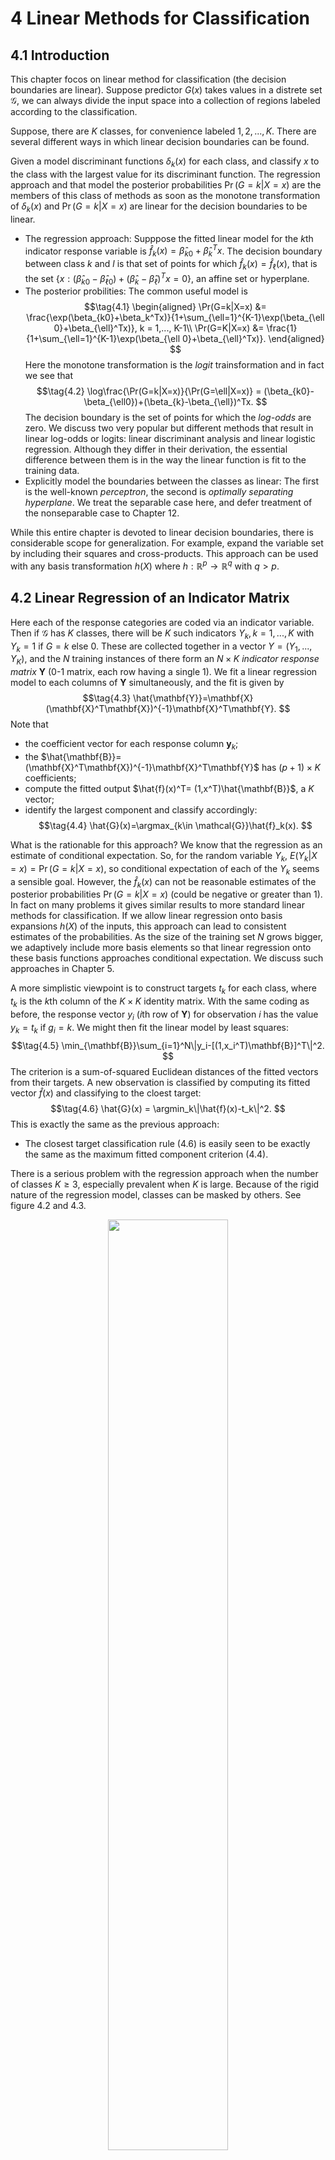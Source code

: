 <!-- <script type="text/javascript" src="http://cdn.mathjax.org/mathjax/latest/MathJax.js?config=TeX-AMS-MML_HTMLorMML"></script>
<script type="text/x-mathjax-config">
    MathJax.Hub.Config({ tex2jax: {inlineMath: [['$', '$']]}, messageStyle: "none" });
</script> -->

# **4 Linear Methods for Classification**

## **4.1 Introduction**

This chapter focos on linear method for classification (the decision boundaries are linear). Suppose predictor $G(x)$ takes values in a distrete set $\mathcal{G}$, we can always divide the input space into a collection of regions labeled according to the classification. 

Suppose, there are $K$ classes, for convenience labeled $1,2,...,K$. There are several different ways in which linear decision boundaries can be found.

Given a model discriminant functions $\delta_k(x)$ for each class, and classify $x$ to the class with the largest value for its discriminant function. The regression approach and that model the posterior probabilities $\Pr(G=k|X=x)$ are the members of this class of methods as soon as the monotone transformation of $\delta_k(x)$ and $\Pr(G=k|X=x)$ are linear for the decision boundaries to be linear. 

- The regression approach: Supppose the fitted linear model for the $k$th indicator response variable is $\hat{f}_k(x)=\hat{\beta}_{k0}+\hat{\beta}_k^Tx$. The decision boundary between class $k$ and $l$ is that set of points for which $\hat{f}_k(x)=\hat{f}_{\ell}(x)$, that is the set $\{x:(\hat{\beta}_{k0}-\hat{\beta}_{\ell 0})+(\hat{\beta}_k-\hat{\beta}_{\ell})^Tx = 0\}$, an affine set or hyperplane.
- The posterior probilities: The common useful model is 
  $$\tag{4.1}
  \begin{aligned}
    \Pr(G=k|X=x) &= \frac{\exp(\beta_{k0}+\beta_k^Tx)}{1+\sum_{\ell=1}^{K-1}\exp(\beta_{\ell 0}+\beta_{\ell}^Tx)}, k = 1,..., K-1\\
     \Pr(G=K|X=x) &= \frac{1}{1+\sum_{\ell=1}^{K-1}\exp(\beta_{\ell 0}+\beta_{\ell}^Tx)}.
  \end{aligned}
  $$
  Here the monotone transformation is the *logit* trainsformation and in fact we see that 
  $$\tag{4.2}
  \log\frac{\Pr(G=k|X=x)}{\Pr(G=\ell|X=x)} = (\beta_{k0}-\beta_{\ell0})+(\beta_{k}-\beta_{\ell})^Tx.
  $$
  The decision boundary is the set of points for which the *log-odds* are zero. We discuss two very popular but different methods that result in linear log-odds or logits: linear discriminant analysis and linear logistic regression. Although they differ in their derivation, the essential difference between them is in the way the linear function is fit to the training data.
- Explicitly model the boundaries between the classes as linear: The first is the well-known *perceptron*, the second is *optimally separating hyperplane*. We treat the separable case here, and defer treatment of the nonseparable case to Chapter 12.

While this entire chapter is devoted to linear decision boundaries, there is considerable scope for generalization. For example, expand the variable set by including their squares and cross-products. This approach can be used with any basis transformation $h(X)$ where $h:\mathbb{R}^p\to \mathbb{R}^q$ with $q > p$.

## **4.2 Linear Regression of an Indicator Matrix**

Here each of the response categories are coded via an indicator variable. Then if $\mathcal{G}$ has $K$ classes, there will be $K$ such indicators $Y_k, k=1,..., K$ with $Y_k=1$ if $G=k$ else $0$. These are collected together in a vector $Y=(Y_1,..., Y_K)$, and the $N$ training instances of there form an $N\times K$ *indicator response matrix* $\mathbf{Y}$ (0-1 matrix, each row having a single 1). We fit a linear regression model to each columns of $\mathbf{Y}$ simultaneously, and the fit is given by 
$$\tag{4.3}
\hat{\mathbf{Y}}=\mathbf{X}(\mathbf{X}^T\mathbf{X})^{-1}\mathbf{X}^T\mathbf{Y}.
$$
Note that 
  - the coefficient vector for each response column $\mathbf{y}_k$;
  - the $\hat{\mathbf{B}}= (\mathbf{X}^T\mathbf{X})^{-1}\mathbf{X}^T\mathbf{Y}$ has $(p+1)\times K$ coefficients;
  - compute the fitted output $\hat{f}(x)^T= (1,x^T)\hat{\mathbf{B}}$, a $K$ vector;
  - identify the largest component and classify accordingly:
  $$\tag{4.4}
  \hat{G}(x)=\argmax_{k\in \mathcal{G}}\hat{f}_k(x).
  $$

What is the rationable for this approach? We know that the regression as an estimate of conditional expectation. So, for the random variable $Y_k$, $E(Y_k|X=x)=\Pr(G=k|X=x)$, so conditional expectation of each of the $Y_k$ seems a sensible goal. However, the $\hat{f}_k(x)$ can not be reasonable estimates of the posterior probabilities $\Pr(G=k|X=x)$ (could be negative or greater than 1). In fact on many problems it gives similar results to more standard linear methods for classification. If we allow linear regression onto basis expansions $h(X)$ of the inputs, this approach can lead to consistent estimates of the probabilities. As the size of the training set $N$ grows bigger, we adaptively include more basis elements so that linear regression onto these basis functions approaches conditional expectation. We discuss such approaches in Chapter 5.

A more simplistic viewpoint is to construct targets $t_k$ for each class, where $t_k$ is the $k$th column of the $K\times K$ identity matrix. With the same coding as before, the response vector $y_i$ ($i$th row of $\mathbf{Y}$) for observation $i$ has the value $y_k=t_k$ if $g_i=k$. We might then fit the linear model by least squares:
$$\tag{4.5}
\min_{\mathbf{B}}\sum_{i=1}^N\|y_i-[(1,x_i^T)\mathbf{B}]^T\|^2.
$$
The criterion is a sum-of-squared Euclidean distances of the fitted vectors from their targets. A new observation is classified by computing its fitted vector $\hat{f}(x)$ and classifying to the cloest target:
$$\tag{4.6}
\hat{G}(x) = \argmin_k\|\hat{f}(x)-t_k\|^2.
$$
This is exactly the same as the previous approach:
   - The closest target classification rule (4.6) is easily seen to be exactly the same as the maximum fitted component criterion (4.4).

There is a serious problem with the regression approach when the number of classes $K \geq 3$, especially prevalent when $K$ is large. Because of the rigid nature of the regression model, classes can be masked by others. See figure 4.2 and 4.3.

<div align=center>
<img src="pic/figure4.2.png" width="61.8%">
</div>

<div align=center>
<img src="pic/figure4.3.png" width="61.8%">
</div>

For the cases in figure 4.3, if there are $K\geq 3$ classes are lined up, polynomial terms up to degress $K-1$ might be needed to resolve them. So in $p$-dimensional input space, one would need general polynomial terms and cross-products of total degree $K − 1$, $O(p^{K−1})$ terms in all, to resolve such worst-case scenarios. The example is extreme, but for large $K$ and small $p$ such maskings naturally occur. As a more realistic illustration, Figure 4.4 is a projection of the training data for a vowel recognition problem onto an informative two-dimensional subspace.

<div align=center>
<img src="pic/figure4.4.png" width="61.8%">
</div>

<div align=center>
<img src="pic/table4.1.png" width="61.8%">
</div>

## **4.3 Linear Discriminant Analysis**

Decision theory for classification (Section 2.4) tells us that we need to know the class posteriors $\Pr(G|X)$ for optimal classification. Suppose $f_k(x)$ is the class-conditional density of $X$ in class $G=k$, and let $\pi_k$ be the prior probability of class $k$, with $\sum_{k=1}^K\pi_k=1$. A simple application of Bayes theorem gives us
$$\tag{4.7}
\Pr(G=k|X=x) = \frac{f_k(x)\pi_k}{\sum_{\ell=1}^Kf_{\ell}(x)\pi_{\ell}}.
$$
We see that in terms of ability to classify, having the $f_k(x)$ is almost equivalent to having the quantity $\Pr(G = k|X = x)$. 

Many techniques are based on models for the class densities:
  - linear and quadratic discriminant analysis use Gaussian densities;
  - more flexible mixtures of Gaussians allow for nonlinear decision boundaries (Section 6.8);
  - general nonparametric density estimates for each class density allow the most flexibility (Section 6.6.2);
  - Naive Bayes models are a variant of the previous case, and assume that each of the class densities are products of marginal densities; that is, they assume that the inputs are conditionally independent in each class (Section 6.6.3).

Suppose that we model each class density as multivariate Gaussian
$$\tag{4.8}
f_k(x) = \frac{1}{(2\pi)^{p/2}|\Sigma_k|^{1/2}}e^{-\frac{1}{2}(x-\mu_k)^T\Sigma_k^{-1}(x-\mu_k)}.
$$

Linear discriminant analysis (LDA) arises in the special case when we assume that the classes have a common covariance matrix $\Sigma_k=\Sigma \quad \forall k$. In comparing two classes $k$ and $\ell$, it is sufficient to look at the log-ratio, and we see that
$$\tag{4.9}
\begin{aligned}
\log \frac{\Pr(G=k|X=x)}{\Pr(G=\ell|X=x)} &= \log\frac{f_k(x)}{f_{\ell}(x)}+\log\frac{\pi_k}{\pi_{\ell}}\\
&=\log\frac{\pi_k}{\pi_{\ell}}-\frac{1}{2}(\mu_k+\mu_{\ell})^T\Sigma^{-1}(\mu_k-\mu_{\ell})+x^T\Sigma^{-1}(\mu_k-\mu_{\ell}),
\end{aligned}
$$
an equation linear in $x$. For any pair of classes $k,\ell$, the decision boundary is the set where $\Pr(G=k|X=x)=\Pr(G=\ell|X=x)$ is linear in $x$; in $p$ dimensions a hyperplane. Figure 4.5 shows an example with three classes from three Gaussian distributions with a common covariance matrix and $p=2$. 

<div align=center>
<img src="pic/figure4.5.png" width="61.8%">
</div>

Notice that the decision boundaries are not the perpendicular bisectors of the line segments joining the centroids. This (perpendicular) would be the case if the covariance $\Sigma$ were spherical $\sigma^2\mathbf{I}$, and the class priors were equal. From (4.9) we see that *linear discriminant functions*

$$\tag{4.10}
\delta_k(x) = x^T\Sigma^{-1}\mu_k-\frac{1}{2}\mu_k^T\Sigma^{-1}\mu_k+\log \pi_k
$$
are an equivalent description of the decision rule, with $G(x)=\argmax_k\delta_k(x)$.

In practice we do not know the parameters of the Gaussian distributions, and will need to estimate them using our training data:
  - $\hat{\pi}_k=N_k/N$, where $N_k$ is the number of class-$k$ observations;
  - $\hat{\mu}_k=\sum_{g_i=k}x_i/N_k$;
  - $\hat{\Sigma} = \sum_{k=1}^K\sum_{g_i=k}(x_i-\hat{\mu}_k)(x_i-\hat{\mu}_k)^T/(N-K)$.

**With two classes**, the LDA rule classifies to class 2 if 
$$\tag{4.11}
x^T\hat{\Sigma}^{-1}(\hat{\mu}_2-\hat{\mu}_1)>\frac{1}{2}(\hat{\mu}_2+\hat{\mu}_1)^T\Sigma^{-1}(\hat{\mu}_2-\hat{\mu}_1)-\log(N_2/N_1).
$$
Suppose we code the targets in the two classes as +1 and −1, respectively. It is easy to show that the coefficient vector from least squares is proportional to the LDA direction given in (4.11) (Exercise 4.2). [In fact, this correspondence occurs for any (distinct) coding of the targets; see Exercise 4.2]. However unless $N_1 = N_2$ the intercepts are different and hence the resulting decision rules are different.

> Exercise 4.2.

Since this derivation of the LDA direction via least squares does not use a Gaussian assumption for the features, its applicability extends beyond the realm of Gaussian data. However the derivation of the particular intercept or cut-point given in (4.11) does require Gaussian data. Thus it makes sense to instead choose the cut-point that empirically minimizes training error for a given dataset. This is something we have found to work well in practice, but have not seen it mentioned in the literature.

**With more than two classes**, LDA is not the same as linear regression of the class indicator matrix, and it avoids the masking problems associated with that approach (Hastie et al., 1994). A correspondence between regres- sion and LDA can be established through the notion of optimal scoring, discussed in Section 12.5.

Getting back to the general discriminant problem (4.8), if the $\Sigma_k$ are not assumed to be equal, then the convenient cancellations in (4.9) do not occur, we then get *quadratic discriminant functions* (QDA),
$$\tag{4.12}
\delta_k(x) = -\frac{1}{2}\log|\Sigma_k|-\frac{1}{2}(x-\mu_k)^T\Sigma_k^{-1}(x-\mu_k)+\log\pi_k.
$$
The decision boundary between each pair of classes $k$ and $\ell$ is described by a quadratic equation $\{x : \delta_k(x) = \delta_{\ell}(x)\}$.

Figure 4.6 shows an example (from Figure 4.1 on page 103) where the three classes are Gaussian mixtures (Section 6.8) and the decision boundaries are approximated by quadratic equations in $x$. 

<div align=center>
<img src="pic/figure4.6.png" width="61.8%">
</div>

> For this figure and many similar figures in the book we compute the decision bound- aries by an exhaustive contouring method. We compute the decision rule on a fine lattice of points, and then use contouring algorithms to compute the boundaries.

When $p$ is large this can mean a dramatic increase in parameters. For LDA, it seems there are $(K-1)\times(p+1)$ parameters, while for QDA there will be $(K-1)\times\{p(p+1)/2+p+1\}$ parameters. Both LDA and QDA perform well on an amazingly large and diverse set of classification tasks. The question arises why LDA and QDA have such a good track record. The reason is not likely to be that the data are approximately Gaussian, and in addition for LDA that the covariances are approximately equal. **More likely a reason is that the data can only support simple decision boundaries such as linear or quadratic, and the estimates provided via the Gaussian models are stable.** This is a bias variance tradeoff—we can put up with the bias of a linear decision boundary because it can be estimated with much lower variance than more exotic alternatives. This argument is less believable for QDA, since it can have many parameters itself, although perhaps fewer than the non-parametric alternatives.

### **4.3.1 Regularized Discriminant Analysis**

Friedman (1989) proposed a compromise between LDA and QDA, which allows one to shrink the separate covariances of QDA toward a common covariance as in LDA. These methods are very similar in flavor to ridge regression. The regularized covariance matrices have the form
$$\tag{4.13}
\hat{\Sigma}_k(\alpha) = \alpha\hat{\Sigma}_k+(1-\alpha)\hat{\Sigma},
$$
where $\alpha\in [0,1]$ and $\hat{\Sigma}$ is the pooled covariance matrix as used in LDA. In practice $\alpha$ can be chosen based on the performance of the model on validation data, or by cross-validation.

Figure 4.7 shows the results of RDA applied to the vowel data.
<div align=center>
<img src="pic/figure4.7.png" width="61.8%">
</div>
Similar modifications allow $\hat{\Sigma}$ itself to be shrunk toward the scalar covariance,

$$\tag{4.14}
\hat{\Sigma}(\gamma) = \gamma\hat{\Sigma}+(1-\gamma)\hat{\sigma}^2\mathbf{I}
$$

for $\gamma\in [0,1]$. Replacing $\hat{\Sigma}$ in (4.13) by $\hat{\Sigma}(\gamma)$ leads to a more general family of covariances $\hat{\Sigma}(\alpha, \gamma)$ indexed by a pair of parameters.

In Chapter 12, we discuss other regularized versions of LDA, which are more suitable when the data arise from digitized analog signals and images. In Chapter 18 we also deal with very high-dimensional problems, where for example the features are gene- expression measurements in microarray studies. There the methods focus on the case $\gamma = 0$ in (4.14), and other severely regularized versions of LDA.

### **4.3.2 Computations for LDA**

We briefly digress on the computations required for LDA and especially QDA. By the eigen decomposition for each $\hat{\Sigma}_k=\mathbf{U_kD_kU_k}^T$, where $\mathbf{U}_k$ is $p\times p$ orthonormal and $\mathbf{D}_k$ a diagonal matrix of positive eigenvalues $d_{k\ell}$. Then the ingredients for $\delta_k(x)$ (4.12) are
  -  $(x-\hat{\mu}_k)^T\hat{\Sigma}_k^{-1}(x-\hat{\mu}_k) = [\mathbf{U}_k^T(x-\hat{\mu}_k)]^T\mathbf{D}_k^{-1}[\mathbf{U}_k^T(x-\hat{\mu}_k)]$;
  - $\log|\hat{\Sigma}_k|=\sum_{\ell}\log d_{k\ell}$.

In light of the computational steps outlined above, the LDA classifier
can be implemented by the following pair of steps:

  - *Sphere* the1data with respect to the common covariance estimate $\hat{\Sigma}: X^* \leftarrow D^{-\frac{1}{2}} U^T X$, where $\hat{\Sigma} = \mathbf{UDU}^T$. The common covariance estimate of $X^*$ will now be the identity.
  
    > Since $\hat{\Sigma} = \mathbf{UDU}^T$, 
    > $$
    \hat{\Sigma}^* = \mathbf{D}^{-\frac{1}{2}}\mathbf{U}^T\hat{\Sigma}\mathbf{U}\mathbf{D}^{-\frac{1}{2}} = \mathbf{D}^{-\frac{1}{2}}\mathbf{U}^T\mathbf{U}\mathbf{D}\mathbf{U}^T\mathbf{U}\mathbf{D}^{-\frac{1}{2}} = \mathbf{I}.

    > $$

  - Classify to the closest class centroid in the transformed space, modulo the effect of the class prior probabilities $\pi_k$.
    >  $$\delta^*_k(x)=-\frac{1}{2}\|x^*-\hat{\mu}^*_k\|_2^2+\log \pi_k$$ 

### **4.3.3 Reduced-Rank Linear Discriminant Analysis**

LDA as a restricted Gaussian classifier allow us to view informative low-dimensional projections of the data. The $K$ centroids in $p$-dimensional input space lie in an affine subspace of dimension $\leq K-1$, and if $p$ is much larger than $K$, this will be a considerable drop in dimension. Moreover, in locating the closest centroid, we can ignore distances orthogonal to this subspace, since they will contribute equally to each class. Thus there is a fundamental dimension reduction in LDA, namely, that we need only consider the data in a subspace of dimension at most $K − 1$.

We might then ask for a $L< K-1$ dimensinal subspace $H_L\subset H_{K-1}$ optimal for LDA in some sense. Fisher defined optimal to mean that the projected centroids were spread out as much as possible in terms of variance. This amounts to finding principal component subspaces of the centroids themselves. 

Figure 4.4 shows such an optimal two-dimensional subspace for the vowel data. Here there are eleven classes, each a different vowel sound, in a ten-dimensional input space. The centroids require the full space in this case, since $K − 1 = p$, but we have shown an optimal two-dimensional subspace.  The dimensions are ordered, so we can compute additional dimensions in sequence.

Figure 4.8 shows four additional pairs of coordinates, also known as canonical or discriminant variables.
<div align=center>
<img src="pic/figure4.8.png" width="61.8%">
</div>

In summary, finding the sequences of optimal subspaces for LDA involves the following steps:
  - compute the $K\times p$ matrix of class centroids $\mathbf{M}$ and the common covariance matrix $\mathbf{W}$ (for within-class covariance);
  - compute $\mathbf{M}^*=\mathbf{M}\mathbf{W}^{-\frac{1}{2}}$ using the eigen-decomposition of $\mathbf{W}$;
  - compute $\mathbf{B}^*$, the covariance matrix of $\mathbf{M}^*$ ($\mathbf{B}$ for between-class covariance), and its eigen-decomposition $\mathbf{B}^*=\mathbf{V}^*\mathbf{D}_{B}\mathbf{V}^{*T}$. The columns $v_{\ell}^*$ of $\mathbf{V}^*$ in sequence from first to last define the coordinates of the optimal subspaces.

Combining all these operations the $\ell$th discriminant variable is given by $Z_{\ell}=v_{\ell}^TX$ with $v_{\ell}=\mathbf{W}^{-\frac{1}{2}}v_{\ell}^*$.

Fisher arrived at this decomposition via a different route, without referring to Gaussian distributions at all. He posed the problem:

*Find the linear combination $Z = a^TX$ such that the between-class variance is maximized relative to the within-class variance.*

> The between class variance matrix is the variance of the class means of $X$, 
> $$
\mathbf{B} = \sum_{k=1}^{K}\sum_{g_{i}=k}{(\hat{\mu}_{k}-\hat{\mu})(\hat{\mu}_{k}-\hat{\mu})^{T}/(K-1)},
> $$
>
>
> the within class variance is the pooled variance about the means
> $$
\mathbf{W} = \sum_{k=1}^{K}\sum_{g_{i}=k}{(x_{i}-\hat{\mu}_{k})(x_{i}-\hat{\mu}_{k})^{T}/(N-K)},
> $$
> The total covariance matrix of $X$, ignoring class information
> $$
\mathbf{T} = \sum_{k=1}^K\sum_{g_i=k}(x_i-\hat{\mu})(x_i-\hat{\mu})^T/(N-1).
> $$
> It is easy to prove that $\mathbf{T=B+W}$.
> The between-class variance of $Z$ is $a^T\mathbf{B}a$ and the within-class variance is $a^T\mathbf{W}a$.

Figure 4.9 shows why this criterion makes sense. 
<div align=center>
<img src="pic/figure4.9.png" width="61.8%">
</div>

Fisher's problem therefore amounts to maximizing the *Rayleigh quotient*,
$$\tag{4.15}
\max_a\frac{a^T\mathbf{B}a}{a^T\mathbf{W}a},
$$
or equivalently 
$$\tag{4.16}
\max_a a^T\mathbf{B}a \text{ subject to } a^T\mathbf{W}a=1.
$$
> which can rewrite after the convenient basis change $a^* = \mathbf{W}^{1/2}a$, $a^T\mathbf{B}a = a^{*T}\mathbf{W}^{-1/2}\mathbf{B}\mathbf{W}^{-1/2}a^* = a^{*T}\mathbf{B}^*a^*$, 
> $$
\min_{a^*}-\frac{1}{2}a^{*T}\mathbf{B}^*a^* \text{ subject to } a^{*T}a^*=1.
> $$
> The Lagrangien for this problem writes
> $$
L=-\frac{1}{2}a^{*T}\mathbf{B}^*a^*+\frac{1}{2}\lambda(a^{*T}a^*-1).
> $$
> and the Karush-Kuhn-Tucker conditions give
> $$
\mathbf{B}^*a^*=\lambda a^* \equiv \mathbf{W}^{-1}\mathbf{B}a=\lambda a.
> $$
> Thus, the optimal $a^*$ corresponding the largest eigenvalue of $\mathbf{B}^*$, that is  $v_{1}^*$. And $a$ given by the largest eigenvalue of $\mathbf{W}^{-1}\mathbf{B}$. Similarly one can find the next direction $v_{2}^*$, and so on. $v_{\ell}=\mathbf{W}^{-\frac{1}{2}}v_{\ell}^*$.
>  It is not hard to show (Exercise 4.1) that the optimal $a_1$ is identical to $v_1$ defined above. 

The $a_{\ell}$ are referred to as discriminant coordinates, not to be confused with discriminant functions. They are also referred to as *canonical variates*, since an alternative derivation of these results is through a canonical correlation analysis of the indicator response matrix $\mathbf{Y}$ on the predictor matrix $\mathbf{X}$. This line is pursued in Section 12.5.

To summarize the developments so far:
  - Gaussian classification with common covariances leads to linear deci- sion boundaries. Classification can be achieved by sphering the data with respect to $\mathbf{W}$, and classifying to the closest centroid (modulo $\log\pi_k$) in the sphered space.
  - Since only the relative distances to the centroids count, one can confine the data to the subspace spanned by the centroids in the sphered space.
  - This subspace can be further decomposed into successively optimal subspaces in term of centroid separation. This decomposition is identical to the decomposition due to Fisher.

One can show that this is a Gaussian classification rule with the additional restriction that the centroids of the Gaussians lie in a $L$-dimensional subspace of $\mathbb{R}^p$. Fitting such a model by maximum likelihood, and then constructing the posterior probabilities using Bayes’ theorem amounts to the classification rule described above (Exercise 4.8).
> Exercise 4.8

Gaussian classification dictates the logπk correction factor in the dis- tance calculation. The reason for this correction can be seen in Figure 4.9. The misclassification rate is based on the area of overlap between the two densities. If the $\pi_k$ are equal (implicit in that figure), then the optimal cut-point is midway between the projected means. If the $\pi_k$ are not equal, moving the cut-point toward the smaller class will improve the error rate. As mentioned earlier for two classes, one can derive the linear rule using LDA (or any other method), and then choose the cut-point to minimize misclassification error over the training data.

Figure 4.10 shows the results. Figure 4.11 shows the decision boundaries for the classifier based on the two-dimensional LDA solution.

<div align=center>
<img src="pic/figure4.10.png" width="61.8%">
</div>

<div align=center>
<img src="pic/figure4.11.png" width="61.8%">
</div>

There is a close connection between Fisher’s reduced rank discriminant analysis and regression of an indicator response matrix. It turns out that LDA amounts to the regression followed by an eigen-decomposition of $\hat{\mathbf{Y}}^T\mathbf{Y}$.  In the case of two classes, there is a single discriminant variable that is identical up to a scalar multiplication to either of the columns of $\hat{\mathbf{Y}}$. These connections are developed in Chapter 12. A related fact is that if one transforms the original predictors $\mathbf{X}$ to $\hat{\mathbf{Y}}$ , then LDA using $\hat{\mathbf{Y}}$ is identical to LDA in the original space (Exercise 4.3).
> Exercise 4.3.

## **4.4 Logistic Regression**

The logistic regression model arises from the desire to model the posterior probabilities of the $K$ classes via linear functions in $x$, while at the same time ensuring that they sum to one and remain in $[0,1]$.
 $$\tag{4.18}
  \begin{aligned}
    \Pr(G=k|X=x) &= \frac{\exp(\beta_{k0}+\beta_k^Tx)}{1+\sum_{\ell=1}^{K-1}\exp(\beta_{\ell 0}+\beta_{\ell}^Tx)}, k = 1,..., K-1\\
     \Pr(G=K|X=x) &= \frac{1}{1+\sum_{\ell=1}^{K-1}\exp(\beta_{\ell 0}+\beta_{\ell}^Tx)}.
  \end{aligned}
$$
The entire parameter set $\theta=\{\beta_{10}, \beta_1^T,..., \beta_{(K-1)0}, \beta^T_{K-1}\}$, we denote the probabilities $\Pr(G=k|X=x)=p_k(x;\theta)$.

### **4.4.1 Fitting Logistic Regression Models**

Logistic regression models are usually fit by maximum likelihood, using the conditional likelihood of $G$ given $X$.  Since $\Pr(G|X)$ completely specifies the conditional distribution, the multinomial distribution is appropriate. The log-likelihood for $N$ observations is
$$\tag{4.19}
\ell(\theta) = \sum_{i=1}^N\log p_{g_i}(x_i;\theta).
$$

In the two-class case, via a $0/1$ response $y_i$, the log-likelihood can be written
$$\tag{4.20}
\ell(\beta) = \sum_{i=1}^N\{y_i\log p(x_i;\beta)+(1-y_i)\log(1-p(x_i;\beta))\}
$$
we assume that the vector of inputs $x_i$ includes the constant term 1 to accommodate the intercept.

Let $\mathbf{X}$ be the $N\times (p+1)$ matrix of $x_i$ values, $\mathbf{p}$ the vector of fitted probabilities with $i$th element $p(x_i;\beta^{\text{old}})$ and $\mathbf{W}$ a $N\times N$ diagonal matrix of weights with $i$th diagonal element $p(x_i;\beta^{\text{old}})(1-p(x_i;\beta^{\text{old}}))$. Then we have the score equation
$$\tag{4.24}
\frac{\partial \ell(\beta)}{\beta} = \mathbf{X}^T(\mathbf{y}-\mathbf{p})
$$
$$\tag{4.25}
\frac{\partial^2 \ell(\beta)}{\beta\beta^T} = -\mathbf{X}^T\mathbf{W}\mathbf{X}.
$$
The Newton step is thus
$$\tag{4.26}
\begin{aligned}
\beta^{\text{new}} &= \beta^{\text{old}} + (\mathbf{X}^T\mathbf{W}\mathbf{X})^{-1}\mathbf{X}^T(\mathbf{y}-\mathbf{p})\\
&= (\mathbf{X}^T\mathbf{W}\mathbf{X})^{-1}\mathbf{X}^T\mathbf{W}(\mathbf{X}\beta^{\text{old}}+\mathbf{W}^{-1}(\mathbf{y}-\mathbf{p}))\\
&=(\mathbf{X}^T\mathbf{W}\mathbf{X})^{-1}\mathbf{X}^T\mathbf{W}\mathbf{z}.
\end{aligned}
$$
since at each iteration $\mathbf{p}$ changes, and hence so does $\mathbf{W}$ and $\mathbf{z}$.In the second and third line we have re-expressed the Newton step as a weighted least squares step, with the response
$$\tag{4.27}
\mathbf{z}=\mathbf{X}\beta^{\text{old}}+\mathbf{W}^{-1}(\mathbf{y}-\mathbf{p}).
$$
This algorithm is referred to as *iteratively reweighted least squares* or IRLS, since each iteration solves the weighted least squares problem:
$$\tag{4.28}
\beta^{\text{new}} \leftarrow \argmin_{\beta}(\mathbf{z}-\mathbf{X}\beta)^T\mathbf{W}(\mathbf{z}-\mathbf{X}\beta).
$$
It seems that $\beta = 0$ is a good starting value for the iterative procedure, although convergence is never guaranteed. Typically the algorithm does converge, since the log-likelihood is concave, but overshooting can occur. In the rare cases that the log-likelihood decreases, step size halving will guarantee convergence.

For the multiclass case $(K \geq 3)$ the Newton algorithm can also be expressed as an iteratively reweighted least squares algorithm, but with a vector of $K−1$ responses and a nondiagonal weight matrix per observation. The latter precludes any simplified algorithms, and in this case it is numerically more convenient to work with the expanded vector $θ$ directly (Exercise 4.4). 
> Exercise 4.4.

Alternatively coordinate-descent methods (Section 3.8.6) can be used to maximize the log-likelihood efficiently. 

Logistic regression models are used mostly as a data analysis and inference tool, where the goal is to understand the role of the input variables. in explaining the outcome. Typically many models are fit in a search for a parsimonious model involving a subset of the variables, possibly with some interactions terms. The following example illustrates some of the issues involved.
- Example: South African Heart Disease

### **4.4.3 Quadratic Approximations and Inference**

The maximum-likelihood parameter estimates $\hat{\beta}$ satisfy a self-consistency relationship: they are the coefficients of a weighted least squares fit, where the responses are
$$\tag{4.29}
z_i = x_i^T\hat{\beta}+\frac{(y_i-\hat{p}_i)}{\hat{p}_i(1-\hat{p}_i)},
$$
and the weights are $w_i=\hat{p}_i(1-\hat{p}_i)$, both depending on $\hat{\beta}$ itself. Apart from providing a convenient algorithm, this connection with least squares has more to offer:
  - The weighted residual sum-of-squares is the familiar Pearson chi-square statistic
 $$\tag{4.30}
\sum_{i=1}^N\frac{(y_i-\hat{p}_i)^2}{\hat{p}_i(1-\hat{p}_i)},
 $$
 a quadratic approximation to the deviance.
 - Asymptotic likelihood theory says that if the model is correct, then $\hat{\beta}$ is consistent (i.e., converges to the true $\beta$).
 - A central limit theorem then shows that the distribution of $\hat{\beta}$ converges to $N(\beta,(\mathbf{X}^T\mathbf{W}\mathbf{X})^{-1})$. This and other asymptotics can be derived directly from the weighted least squares fit by mimicking normal theory inference.
   > For the weighted least squares, the estimated parameter values are linear combinations of the observed values
   > $$\hat{\beta} = (\mathbf{X}^T\mathbf{W}\mathbf{X})^{-1}\mathbf{X}^T\mathbf{W}\mathbf{y}.
   > $$
   > Therefore, an expression for the estimated variance-covariance matrix of the parameter estimates can be obtained by error propagation from the errors in the observations. Let the variance-covariance matrix for the observations be denoted by $\mathbf{M}$ and that of the estimated parameters by $\mathbf{M}^{\beta}$. Then
   > $$
   \mathbf{M}^{\beta} = (\mathbf{X}^T\mathbf{W}\mathbf{X})^{-1}\mathbf{X}^T\mathbf{W}\mathbf{M}\mathbf{W}^T\mathbf{X}(\mathbf{X}^T\mathbf{W}\mathbf{X})^{-1}.
   > $$
   > when $\mathbf{W}=\mathbf{M}^{-1}$, this simplifies to 
   > $$ \mathbf{M}^{\beta} = (\mathbf{X}^T\mathbf{W}\mathbf{X})^{-1}.
   > $$
   > When unit weights are used ($\mathbf{W} = \mathbf{I}$, the identity matrix), it is implied that the experimental errors are uncorrelated and all equal: $\mathbf{M} = \sigma^2\mathbf{I}$, where $\sigma^2$ is the a priori variance of an observation. 
 - Model building can be costly for logistic regression models, because each model fitted requires iteration. Popular shortcuts are the *Rao score test* which tests for inclusion of a term, and the *Wald test* which can be used to test for exclusion of a term. Neither of these require iterative fitting, and are based on the maximum-likelihood fit of the current model. It turns out that both of these amount to adding or dropping a term from the weighted least squares fit, using the same weights. Such computations can be done efficiently, without recomputing the entire weighted least squares fit.
 - GLM (generalized linear model) objects can be treated as linear model objects, and all the tools available for linear models can be applied automatically.

### **4.4.4 $L_1$ Regularized Logistic Regression**

For logistic regression, we would maximize a penalized version of $(4.20)$
$$\tag{4.31}
\min \bigg\{\sum_{i=1}^N\{y_i\log p(x_i;\beta)+(1-y_i)\log(1-p(x_i;\beta))+\lambda\sum_{j=1}^p|\beta_j|\bigg\}.
$$
The score equations [see (4.24)] for the variables with non-zero coefficients have the form
$$\tag{4.32}
\mathbf{x}_j^T(\mathbf{y}-\mathbf{p}) = \lambda \cdot\text{sign}(\beta_j),
$$
which generalizes (3.58) in Section 3.4.4; the active variables are tied in their *generalized* correlation with the residuals. Path algorithms such as LAR for lasso are more difficult, because thecoefficient profiles are piecewise smooth rather than linear. Nevertheless, progress can be made using quadratic approximations.

Figure 4.13 shows the L 1 regularization path for the South African heart disease data of Section 4.4.2.

<div align=center>
<img src="pic/figure4.13.png" width="61.8%">
</div>

Coordinate descent methods (Section 3.8.6) are very efficient for computing the coefficient profiles on a grid of values for $\lambda$.

### **4.4.5 Logistic Regression or LDA?**

In Sectio 4.3, we find that the log-posterior odds between class $k$ and $K$ are linear function of $x$ (4.9):
$$\tag{4.33}
\begin{aligned}
\log \frac{\Pr(G=k|X=x)}{\Pr(G=K|X=x)}
&=\log\frac{\pi_k}{\pi_{K}}-\frac{1}{2}(\mu_k+\mu_{K})^T\Sigma^{-1}(\mu_k-\mu_{K})+x^T\Sigma^{-1}(\mu_k-\mu_{K})\\
&= \alpha_{k0}+\alpha_{k}^Tx.
\end{aligned}
$$
This linearity is a consequence of the Gaussian assumption for the class densities, as well as the assumption of a common covariance matrix. The linear logistic model (4.17) by construction has linear logits:
$$\tag{4.34}
\log\frac{\Pr(G=k|X=x)}{\Pr(G=K|X=x)} = \beta_{k0}+\beta^kx.
$$

It seems that the models are the same. Although they have exactly the same form, the difference lies in the way the linear coefficients are estimated. The logistic regression model is more general, in that it makes less assumptions.
We can write the *joint density* of $X$ and $G$ as
$$\tag{4.35}
\Pr(X,G=k) = \Pr(X)\Pr(G=k|X),
$$
where $\Pr(X)$ denotes the marginal density of the inputs $X$. For both LDA and logistic regression,  the second term on the right has the logit-linear form
$$\tag{4.36}
\Pr(G=k|X=x) = \frac{e^{\beta_{k0}+\beta_k^Tx}}{1+\sum_{\ell=1}^{K-1}e^{\beta_{\ell0}+\beta_{\ell}^Tx}},
$$
where we have again arbitrarily chosen the last class as the reference. The logistic regression model leaves the marginal density of X as an arbitrary density function $\Pr(X)$, and fits the parameters of $\Pr(G|X)$ by maximizing the conditional likelihood—the multinomial likelihood with probabilities the $\Pr(G = k|X)$. Although $\Pr(X)$ is totally ignored, we can thinkof this marginal density as being estimated in a fully nonparametric and unrestricted fashion, using the empirical distribution function which places mass $1/N$ at each observation.

With LDA we fit the parameters by maximizing the full log-likelihood based on the joint density 
$$\tag{4.37}
\Pr(X,G=k) = \phi(X;\mu_k,\Sigma)\pi_k,
$$
where $\phi$ is the Gaussian density function. Since the linear parameters of the logistic form (4.33) are functions of the Gaussian parameters, we get their maximum-likelihood estimates by plugging in the corresponding estimates. However, unlike in the conditional case, the marginal density Pr(X) does play a role here. It is a mixture density
$$\tag{4.38}
\Pr(X) = \sum_{k=1}^K \pi_k\phi(X;\mu_k,\Sigma),
$$
which also involvs the parameters.

**The additional model assumption:** By relying on the additional model assumptions, we have more information about the parameters, and hence can estimate them more efficiently (lower variance). If in fact the true $f_k(x)$ are Gaussian, then in the worst case ignoring this marginal part of the likelihood constitutes a loss of efficiency of about 30\% asymptotically in the error rate (Efron, 1975). Paraphrasing: with 30\% more data, the conditional likelihood will do as well.

For example, observations far from the decision boundary (which are **down-weighted** by logistic regression) play a role in estimating the common covariance matrix. This is not all good news, **because it also means that LDA is not robust to gross outliers.**

From the mixture formalution, unlabeled observation have information about parameters.

**The marginal likelihood can be thought of as a regularizer**, requiring in some sense that class densities be visible from this marginal view. For example, if the data in a two-class logistic regression model can be perfectly separated by a hyperplane, the maximum likelihood estimates of the parameters are undefined (i.e., infinite; see Exercise 4.5). The LDA coefficients for the same data will be well defined, since the marginal likelihood will not permit these degeneracies.
> Exercise 4.5.

In practice these assumptions are never correct, and often some of the components of $X$ are qualitative variables. It is generally felt that logistic regression is a safer, more robust bet than the LDA model, relying on fewer assumptions. It is our experience that the models give very similar results, even when LDA is used inappropriately, such as with qualitative predictors.

## **4.5 Separating Hyperplanes**

Separating hyperplane classifiers procedures construct linear decision boundaries that explicitly try to separate the data into different classes as well as possible. They provide the basis for support vector classifiers, discussed in Chapter 12.

Figure 4.14 shows 20 data points in two classes in $\mathbb{R}^2$. 
<div align=center>
<img src="pic/figure4.14.png" width="61.8%">
</div>

The orange line is the least squares solution to the problem, obtained by regressing the $-1/1$ response $Y$ and $X$ (with intercept); the line is given by
$$\tag{4.39}
\{x:\hat{\beta}_0+\hat{\beta}_1x_1+\hat{\beta}_2x_2=0\}.
$$

This least squares solution does not do a perfect job in separating the points, and makes one error. This is the same boundary found by LDA, in light of its equivalence with linear regression in the two-class case (Section 4.3 and Exercise 4.2).

Classifiers such as (4.39), that compute a linear combination of the input features and return the sign, were called *perceptrons* in the engineering literature in the late 1950s.

Before we continue, let us digress slightly and review some vector algebra. Figure 4.15 depicts a hyperplane or *affine set* $L$ defined by the equation $f(x)=\beta_0+\beta^Tx=0$; since we are in $\mathbb{R}^2$ this is a line.

Here we list some properties:

1. For any two points $x_1$ and $x_2$ lying in $L$, $\beta^T(x_1-x_2)=0$, and hence $\beta^*=\beta/\|\beta\|$ is the vector normal to the surface of $L$.
2. For any point $x_0$ in $L$, $\beta^Tx_0=-\beta_0$.
3. The signed distance of any point $x$ to $L$ is given by
$$\tag{4.40}
\beta^{*T}(x-x_0) = \frac{1}{\|\beta\|}(\beta^Tx+\beta_0) = \frac{1}{\|f'(x)\|}f(x).
$$
Hence $f(x)$ is proportional to the signed distance from $x$ to the hyperplane defined by $f(x)=0$.

<div align=center>
<img src="pic/figure4.15.png" width="61.8%">
</div>

## **4.5.1 Rosenblatt’s Perceptron Learning Algorithm**

The perceptron learning algorithm tries to find a separating hyperplane by minimizing the distance of misclassified points to the decision boundary. If a response $y_i=1$ is misclassified, then $x_i^T\beta+\beta_0 < 0$, and the opposite for a misclassified response with $y_i=-1$. The goal is to minimize
$$\tag{4.41}
D(\beta,\beta_0) = -\sum_{i\in \mathcal{M}} y_i(x_i^T\beta+\beta_0),
$$
where $\mathcal{M}$ indexes the set of misclassified points. The quantity is non-negative and proportional to the distance of the misclassified points to the decision boundary defined by $\beta^Tx+\beta_0=0$. The gradient (assuming $\mathcal{M}$ is fixed) is given by
$$\tag{4.42}
\frac{\partial D(\beta, \beta_0)}{\partial \beta} = -\sum_{i\in \mathcal{M}}y_ix_i,
$$
$$\tag{4.43}
\frac{\partial D(\beta, \beta_0)}{\partial \beta_0} = -\sum_{i\in \mathcal{M}}y_i.
$$
The algorithm in fact uses *stochastic gradient descent* to minimize this piecewise linear criterion. Hence the misclassified observations are visited in some sequence, and the parameters $\beta$ are updated via
$$\tag{4.44}
\begin{pmatrix}
\beta \\
\beta_0
\end{pmatrix} \leftarrow \begin{pmatrix}
\beta \\
\beta_0
\end{pmatrix} + \rho \begin{pmatrix}
y_ix_i \\
y_i
\end{pmatrix}.
$$
Here $\rho$ is the learning rate, which in this case can be taken to be 1 without loss in generality. If the classes are linearly separable, it can be shown that the algorithm converges to a separating hyperplane in a finite number of steps (Exercise 4.6).
> Exercise 4.6

Figure 4.14 shows two solutions to a toy problem, each started at a different random guess.

There are a number of problems with this algorithm, summarized in Ripley (1996):
- When the data are separable, there are many solutions, and which one is found depends on the starting values.
- The “finite” number of steps can be very large. The smaller the gap, the longer the time to find it.
- When the data are not separable, the algorithm will not converge, and cycles develop. The cycles can be long and therefore hard to detect.

The second problem can often be eliminated by seeking a hyperplane not in the original space, but in a much enlarged space obtained by creating many basis-function transformations of the original variables. This is analogous to driving the residuals in a polynomial regression problem down to zero by making the degree sufficiently large. Perfect separation cannot always be achieved: for example, if observations from two different classes share the same input. It may not be desirable either, since the resulting model is likely to be overfit and will not generalize well. We return to this point at the end of the next section.

A rather elegant solution to the first problem is to add additional constraints to the separating hyperplane.

### **4.5.2 Optimal Separating Hyperplanes 🤔**

The *optimal separating hyperplane* separates the two classes by maximizing the margin between the two classes on the training data. We need to generalize criterion (4.41). Considering the optimization problem
$$\tag{4.45}
\max_{\beta,\beta_0, \|\beta\|=1} M\\
\text{subject to } y_i(x_i^T\beta+\beta_0) \geq M, i=1,...,N.
$$
We can get rid of the $\|\beta\|=1$ constraint by replacing the condition with
$$\tag{4.46}
\frac{1}{\|\beta\|}y_i(x_i^T\beta+\beta_0) \geq M, 
$$
or equivalently
$$\tag{4.47}
y_i(x_i^T\beta+\beta_0) \geq M\|\beta\|.
$$
Since for any $\beta$ and $\beta_0$ satisfying these inequalities, any positively scaled multiple satisfies them too, we can arbitrarily set $\|\beta\|=1/M$. Thus (4.45) is equivalent to 
$$\tag{4.48}
\min_{\beta,\beta_0} \frac{1}{2}\|\beta\|^2\\
\text{subject to }y_i(x_i^T\beta+\beta_0)\geq 1, i=1,...,N.
$$
In light of (4.40), the constraints define an empty slab or margin around the linear decision boundary of thickness $1/\|\beta\|$. Hence we choose $\beta$ and $\beta_0$ to maximize its thickness. This is a convex optimization problem, and the Lagrange function, to be minimized w.r.t $\beta$ and $\beta_0$, is 
$$\tag{4.49}
L_P=\frac{1}{2}\|\beta\|^2-\sum_{i=1}^N\alpha_i[y_i(x_i^T\beta+\beta_0)-1].
$$
Setting the derivatives to zero, we obtain:
$$\tag{4.50}
\begin{aligned}
\beta &= \sum_{i=1}^N\alpha_iy_ix_i,\\
0 &= \sum_{i=1}^N \alpha_iy_i
\end{aligned}
$$
and substituting these in (4.49) we obtain the so-called Wolfe dual
$$\tag{4.51}
L_D = \sum_{i=1}^N \alpha_i-\frac{1}{2}\sum_{i=1}^N\sum_{k=1}^N \alpha_i\alpha_ky_iy_kx_i^Tx_k\\
\text{subject to } \alpha_i\geq 0 \text{ and } \sum_{i=1}^N\alpha_iy_i = 0. 
$$
The solution is obtained by maximizing L D in the positive orthant, a simpler convex optimization problem, for which standard software can be used. In addition the solution must satisfy the Karush–Kuhn–Tucker conditions, which include (4.50), (4.51), (4.52) and
$$ \alpha_i[y_i(x^T_i\beta + \beta_0 ) − 1] = 0 \quad \forall i.$$

From these we can see that
- if $\alpha_i > 0$, then $y_i(x^T_i\beta + \beta_0 )=1$, or in other words, $x_i$ is on the boundary of the slab;
- if $y_i(x^T_i\beta + \beta_0)>1$, $x_i$ is not on the boundary of the slab, and $a_i=0$.

From (4.50) we see that the solution vector $\beta$ is defined in terms of a linear combination of the support points $x_i$ —— those points defined to be on the boundary of the slab via $\alpha_i > 0$. Figure 4.16 shows the optimal separating hyperplane for our toy example; there are three support points. Likewise, $\beta$ is obtained by solving (4.53) for any of the support points.

The optimal separating hyperplane produces a function $\hat{f}(x) = x^T \hat{\beta}+ \hat{\beta}_0$ for classifying new observations:
$$\tag{4.54}
\hat{G}(x) = \text{sign}\hat{f}(x).
$$

<div align=center>
<img src="pic/figure4.16.png" width="61.8%">
</div>

Although none of the training observations fall in the margin (by construction), this will not necessarily be the case for test observations. The intuition is that a large margin on the training data will lead to good separation on the test data.

**Relation to LDA:** The description of the solution in terms of support points seems to suggest that the optimal hyperplane focuses more on the points that count, and is more robust to model misspecification. The LDA solution, on the other hand, depends on all of the data, even points far away from the decision boundary. Note, however, that the identification of these support points required the use of all the data. Of course, if the classes are really Gaussian, then LDA is optimal, and separating hyperplanes will pay a price for focusing on the (noisier) data at the boundaries of the classes.

**Relation to logistic regression** When a separating hyperplane exists, logistic regression will always find it, since the log-likelihood can be driven to 0 in this case (Exercise 4.5). The logistic regression solution shares some other qualitative features with the separating hyperplane solution. The coefficient vector is defined by a weighted least squares fit of a zero-mean linearized response on the input features, and the weights are larger for points near the decision boundary than for those further away.
> Exercise 4.5.

When the data are not separable, there will be no feasible solution to this problem, and an alternative formulation is needed. Again one can enlarge the space using basis transformations, but this can lead to artificial separation through over-fitting. In Chapter 12 we discuss a more attractive alternative known as the support vector machine, which allows for overlap, but minimizes a measure of the extent of this overlap.